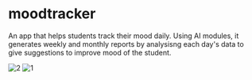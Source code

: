 # moodtracker

An app that helps students track their mood daily. Using AI modules, it generates weekly and monthly reports by analysisng each day's data to give suggestions to improve mood of the student.

![2](https://github.com/MuhammadAhmadSaaim/mood-tracker/assets/131032658/82f4c8d2-8d63-41d6-81d3-069e5fbee365)
![1](https://github.com/MuhammadAhmadSaaim/mood-tracker/assets/131032658/3ea26542-4d8d-46fc-a9f9-8a85eb586235)
